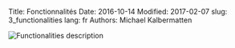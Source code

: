 Title: Fonctionnalités
Date: 2016-10-14
Modified: 2017-02-07
slug: 3_functionalities
lang: fr
Authors: Michael Kalbermatten

![Functionalities description]({filename}/images/geomapfish_functions.png)